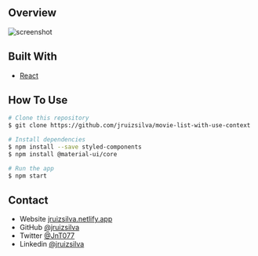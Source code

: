 ## Overview

![screenshot](https://i.ibb.co/bKhdvDg/Movie-List-with-use-Context.png 'demo')

## Built With

- [React](https://reactjs.org/)

## How To Use

```bash
# Clone this repository
$ git clone https://github.com/jruizsilva/movie-list-with-use-context

# Install dependencies
$ npm install --save styled-components
$ npm install @material-ui/core

# Run the app
$ npm start
```

## Contact

- Website [jruizsilva.netlify.app](https://jruizsilva.netlify.app/)
- GitHub [@jruizsilva](https://github.com/jruizsilva)
- Twitter [@JnT077](https://twitter.com/JnT077)
- Linkedin [@jruizsilva](https://www.linkedin.com/in/jruizsilva/)
